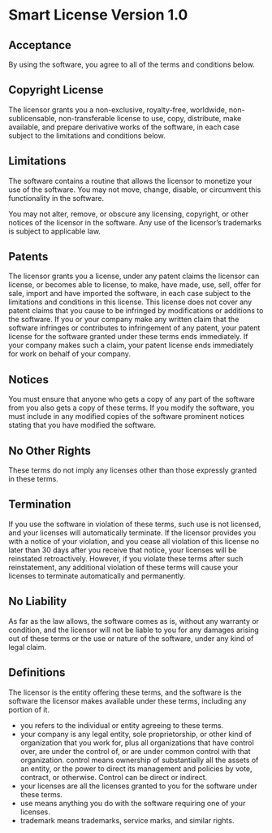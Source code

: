 # Smart License Version 1.0

## Acceptance

By using the software, you agree to all of the terms and conditions below.

## Copyright License

The licensor grants you a non-exclusive, royalty-free, worldwide,
non-sublicensable, non-transferable license to use, copy, distribute, make
available, and prepare derivative works of the software, in each case subject to
the limitations and conditions below.

## Limitations

The software contains a routine that allows the licensor to monetize your use of
the software. You may not move, change, disable, or circumvent this functionality
in the software.

You may not alter, remove, or obscure any licensing, copyright, or other notices
of the licensor in the software. Any use of the licensor’s trademarks is subject
to applicable law.

## Patents

The licensor grants you a license, under any patent claims the licensor can
license, or becomes able to license, to make, have made, use, sell, offer for
sale, import and have imported the software, in each case subject to the
limitations and conditions in this license. This license does not cover any
patent claims that you cause to be infringed by modifications or additions to
the software. If you or your company make any written claim that the software
infringes or contributes to infringement of any patent, your patent license for
the software granted under these terms ends immediately. If your company makes
such a claim, your patent license ends immediately for work on behalf of your
company.

## Notices

You must ensure that anyone who gets a copy of any part of the software from you
also gets a copy of these terms.
If you modify the software, you must include in any modified copies of the
software prominent notices stating that you have modified the software.

## No Other Rights

These terms do not imply any licenses other than those expressly granted in these terms.

## Termination

If you use the software in violation of these terms, such use is not licensed,
and your licenses will automatically terminate. If the licensor provides you
with a notice of your violation, and you cease all violation of this license no
later than 30 days after you receive that notice, your licenses will be
reinstated retroactively. However, if you violate these terms after such
reinstatement, any additional violation of these terms will cause your licenses
to terminate automatically and permanently.

## No Liability

As far as the law allows, the software comes as is, without any warranty or
condition, and the licensor will not be liable to you for any damages arising
out of these terms or the use or nature of the software, under any kind of legal
claim.

## Definitions

The licensor is the entity offering these terms, and the software is the
software the licensor makes available under these terms, including any portion
of it.

- you refers to the individual or entity agreeing to these terms.
- your company is any legal entity, sole proprietorship, or other kind of
organization that you work for, plus all organizations that have control over,
are under the control of, or are under common control with that organization.
control means ownership of substantially all the assets of an entity, or the
power to direct its management and policies by vote, contract, or otherwise.
Control can be direct or indirect.
- your licenses are all the licenses granted to you for the software under these
terms.
- use means anything you do with the software requiring one of your licenses.
- trademark means trademarks, service marks, and similar rights.
